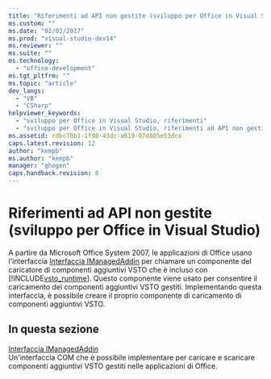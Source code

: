 ```yaml
---
title: "Riferimenti ad API non gestite (sviluppo per Office in Visual Studio) | Microsoft Docs"
ms.custom: ""
ms.date: "02/02/2017"
ms.prod: "visual-studio-dev14"
ms.reviewer: ""
ms.suite: ""
ms.technology: 
  - "office-development"
ms.tgt_pltfrm: ""
ms.topic: "article"
dev_langs: 
  - "VB"
  - "CSharp"
helpviewer_keywords: 
  - "sviluppo per Office in Visual Studio, riferimenti"
  - "sviluppo per Office in Visual Studio, riferimenti ad API non gestite"
ms.assetid: cdbc70b1-1f98-43dc-a619-07d805e53dce
caps.latest.revision: 12
author: "kempb"
ms.author: "kempb"
manager: "ghogen"
caps.handback.revision: 8
---
```

# Riferimenti ad API non gestite (sviluppo per Office in Visual Studio)
  A partire da Microsoft Office System 2007, le applicazioni di Office usano l'interfaccia [Interfaccia IManagedAddin](../vsto/imanagedaddin-interface.md) per chiamare un componente del caricatore di componenti aggiuntivi VSTO che è incluso con [!INCLUDE[vsto_runtime](../vsto/includes/vsto-runtime-md.md)]. Questo componente viene usato per consentire il caricamento dei componenti aggiuntivi VSTO gestiti. Implementando questa interfaccia, è possibile creare il proprio componente di caricamento di componenti aggiuntivi VSTO.  
  
## In questa sezione  
 [Interfaccia IManagedAddin](../vsto/imanagedaddin-interface.md)  
 Un'interfaccia COM che è possibile implementare per caricare e scaricare componenti aggiuntivi VSTO gestiti nelle applicazioni di Office.  
  
  